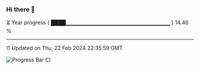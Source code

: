 ### Hi there 👋

⏳ Year progress { ████▁▁▁▁▁▁▁▁▁▁▁▁▁▁▁▁▁▁▁▁▁▁▁▁▁▁ } 14.46 %

---

⏰ Updated on Thu, 22 Feb 2024 22:35:59 GMT

![Progress Bar CI](https://github.com/IshwaranRudhara/GIT-ACTION/workflows/Progress%20Bar%20CI/badge.svg)
